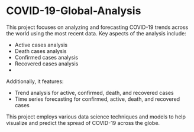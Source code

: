 # COVID-19-Global-Analysis

This project focuses on analyzing and forecasting COVID-19 trends across the world using the most recent data. Key aspects of the analysis include:

  - Active cases analysis
  - Death cases analysis
  - Confirmed cases analysis
  - Recovered cases analysis
  - 
Additionally, it features:

  - Trend analysis for active, confirmed, death, and recovered cases
  - Time series forecasting for confirmed, active, death, and recovered cases

This project employs various data science techniques and models to help visualize and predict the spread of COVID-19 across the globe.
